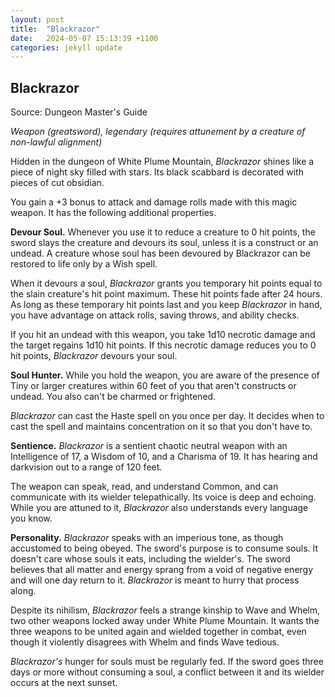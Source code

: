 ```yaml
---
layout: post
title:  "Blackrazor"
date:   2024-05-07 15:13:39 +1100
categories: jekyll update
---
```


## Blackrazor

Source: Dungeon Master's Guide

*Weapon (greatsword), legendary (requires attunement by a creature of non-lawful alignment)*

Hidden in the dungeon of White Plume Mountain, *Blackrazor* shines like a piece of night sky filled with stars. Its black scabbard is decorated with pieces of cut obsidian.

You gain a +3 bonus to attack and damage rolls made with this magic weapon. It has the following additional properties.

**Devour Soul.** Whenever you use it to reduce a creature to 0 hit points, the sword slays the creature and devours its soul, unless it is a construct or an undead. A creature whose soul has been devoured by Blackrazor can be restored to life only by a Wish spell.

When it devours a soul, *Blackrazor* grants you temporary hit points equal to the slain creature's hit point maximum. These hit points fade after 24 hours. As long as these temporary hit points last and you keep *Blackrazor* in hand, you have advantage on attack rolls, saving throws, and ability checks.

If you hit an undead with this weapon, you take 1d10 necrotic damage and the target regains 1d10 hit points. If this necrotic damage reduces you to 0 hit points, *Blackrazor* devours your soul.

**Soul Hunter.** While you hold the weapon, you are aware of the presence of Tiny or larger creatures within 60 feet of you that aren't constructs or undead. You also can't be charmed or frightened.

*Blackrazor* can cast the Haste spell on you once per day. It decides when to cast the spell and maintains concentration on it so that you don't have to.

**Sentience.** *Blackrazor* is a sentient chaotic neutral weapon with an Intelligence of 17, a Wisdom of 10, and a Charisma of 19. It has hearing and darkvision out to a range of 120 feet.

The weapon can speak, read, and understand Common, and can communicate with its wielder telepathically. Its voice is deep and echoing. While you are attuned to it, *Blackrazor* also understands every language you know.

**Personality.** *Blackrazor* speaks with an imperious tone, as though accustomed to being obeyed. The sword's purpose is to consume souls. It doesn't care whose souls it eats, including the wielder's. The sword believes that all matter and energy sprang from a void of negative energy and will one day return to it. *Blackrazor* is meant to hurry that process along.

Despite its nihilism, *Blackrazor* feels a strange kinship to Wave and Whelm, two other weapons locked away under White Plume Mountain. It wants the three weapons to be united again and wielded together in combat, even though it violently disagrees with Whelm and finds Wave tedious.

*Blackrazor's* hunger for souls must be regularly fed. If the sword goes three days or more without consuming a soul, a conflict between it and its wielder occurs at the next sunset.